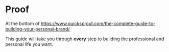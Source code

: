 
# Proof

At the bottom of https://www.quicksprout.com/the-complete-guide-to-building-your-personal-brand/

This guide will take you through **every** step to building the professional and personal life you want.


